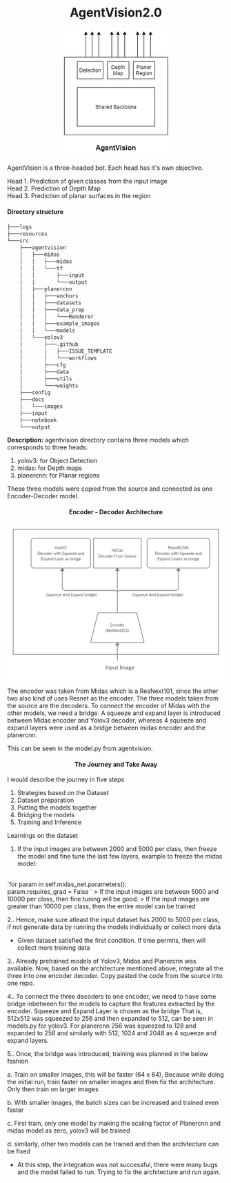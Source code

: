 <h1 align="center"> AgentVision2.0</h1>

<div align="center">
<img src="src/docs/images/agentvision.png" >
</div>

AgentVision is a three-headed bot. Each head has it's own objective.

Head 1. Prediction of given classes from the input image <br/>
Head 2. Prediction of Depth Map<br/>
Head 3. Prediction of planar surfaces in the region<br/>

#### Directory structure
```
├───logs
├───resources
└───src
    ├───agentvision
    │   ├───midas
    │   │   ├───midas
    │   │   └───tf
    │   │       ├───input
    │   │       └───output
    │   ├───planercnn
    │   │   ├───anchors
    │   │   ├───datasets
    │   │   ├───data_prep
    │   │   │   └───Renderer
    │   │   ├───example_images
    │   │   └───models
    │   └───yolov3
    │       ├───.github
    │       │   ├───ISSUE_TEMPLATE
    │       │   └───workflows
    │       ├───cfg
    │       ├───data
    │       ├───utils
    │       └───weights
    ├───config
    ├───docs
    │   └───images
    ├───input
    ├───notebook
    └───output
```

**Description:** agentvision directory contains three models which corresponds to three heads.
1. yolov3: for Object Detection
2. midas: for Depth maps
3. planercnn: for Planar regions

These three models were copied from the source and connected as one Encoder-Decoder model. 

<h4 align="center"> Encoder - Decoder Architecture </h4>

<div align="center">
<img src="src/docs/images/architecture.png" >
</div>

The encoder was taken from Midas which is a ResNext101, since the other two also kind of uses Resnet as the encoder.
The three models taken from the source are the decoders. To connect the encoder of Midas with the other models, we need a bridge.
A squeeze and expand layer is introduced between Midas encoder and Yolov3 decoder, whereas 4 squeeze and expand layers were used as a bridge between midas encoder and the planercnn. <br/>

This can be seen in the model.py from agentvision.


<h4 align="center"> The Journey and Take Away </h4>

I would describe the journey in five steps
1. Strategies based on the Dataset
2. Dataset preparation
3. Putting the models together
4. Bridging the models
5. Training and Inference

Learnings on the dataset
1. If the input images are between 2000 and 5000 per class, then freeze the model and fine tune the last few layers,
example to freeze the midas model:
<br/>
`for param in self.midas_net.parameters():<br/>
 param.requires_grad = False
                ` 
> If the input images are between 5000 and 10000 per class, then fine tuning will be good.
> If the input images are greater than 10000 per class, then the entire model can be trained

2.. Hence, make sure atleast the input dataset has 2000 to 5000 per class, if not generate data by running the models individually or collect more data
- Given dataset satisfied the first condition. If time permits, then will collect more training data

3.. Already pretrained models of Yolov3, Midas and Planercnn was available. Now, based on the architecture mentioned above, integrate all the three into one encoder decoder.
Copy pasted the code from the source into one repo.

4.. To connect the three decoders to one encoder, we need to have some bridge inbetween for the models to capture the features extracted by the encoder. Squeeze and Expand Layer is chosen as the bridge
That is, 512x512 was squeezed to 256 and then expanded to 512, can be seen in models.py for yolov3.
For planercnn 256 was squeezed to 128 and expanded to 256 and similarly with 512, 1024 and 2048 as 4 squeeze and expand layers.

5.. Once, the bridge was introduced, training was planned in the below fashion

a. Train on smaller images, this will be faster (64 x 64), Because while doing the initial run, train faster on smaller images and then fix the architecture. Only then train on larger images

b. With smaller images, the batch sizes can be increased and trained even faster

c. First train, only one model by making the scaling factor of Planercnn and midas model as zero, yolov3 will be trained

d. similarly, other two models can be trained and then the architecture can be fixed

- At this step, the integration was not successful, there were many bugs and the model failed to run. Trying to fix the architecture and run again.


  


